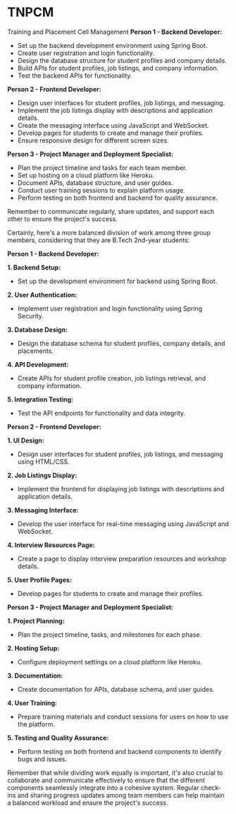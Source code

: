 # TNPCM
Training and Placement Cell Management
**Person 1 - Backend Developer:**

- Set up the backend development environment using Spring Boot.
- Create user registration and login functionality.
- Design the database structure for student profiles and company details.
- Build APIs for student profiles, job listings, and company information.
- Test the backend APIs for functionality.

**Person 2 - Frontend Developer:**

- Design user interfaces for student profiles, job listings, and messaging.
- Implement the job listings display with descriptions and application details.
- Create the messaging interface using JavaScript and WebSocket.
- Develop pages for students to create and manage their profiles.
- Ensure responsive design for different screen sizes.

**Person 3 - Project Manager and Deployment Specialist:**

- Plan the project timeline and tasks for each team member.
- Set up hosting on a cloud platform like Heroku.
- Document APIs, database structure, and user guides.
- Conduct user training sessions to explain platform usage.
- Perform testing on both frontend and backend for quality assurance.

Remember to communicate regularly, share updates, and support each other to ensure the project's success.



Certainly, here's a more balanced division of work among three group members, considering that they are B.Tech 2nd-year students:

**Person 1 - Backend Developer:**

**1. Backend Setup:**
   - Set up the development environment for backend using Spring Boot.

**2. User Authentication:**
   - Implement user registration and login functionality using Spring Security.

**3. Database Design:**
   - Design the database schema for student profiles, company details, and placements.

**4. API Development:**
   - Create APIs for student profile creation, job listings retrieval, and company information.

**5. Integration Testing:**
   - Test the API endpoints for functionality and data integrity.

**Person 2 - Frontend Developer:**

**1. UI Design:**
   - Design user interfaces for student profiles, job listings, and messaging using HTML/CSS.

**2. Job Listings Display:**
   - Implement the frontend for displaying job listings with descriptions and application details.

**3. Messaging Interface:**
   - Develop the user interface for real-time messaging using JavaScript and WebSocket.

**4. Interview Resources Page:**
   - Create a page to display interview preparation resources and workshop details.

**5. User Profile Pages:**
   - Develop pages for students to create and manage their profiles.

**Person 3 - Project Manager and Deployment Specialist:**

**1. Project Planning:**
   - Plan the project timeline, tasks, and milestones for each phase.

**2. Hosting Setup:**
   - Configure deployment settings on a cloud platform like Heroku.

**3. Documentation:**
   - Create documentation for APIs, database schema, and user guides.

**4. User Training:**
   - Prepare training materials and conduct sessions for users on how to use the platform.

**5. Testing and Quality Assurance:**
   - Perform testing on both frontend and backend components to identify bugs and issues.

Remember that while dividing work equally is important, it's also crucial to collaborate and communicate effectively to ensure that the different components seamlessly integrate into a cohesive system. Regular check-ins and sharing progress updates among team members can help maintain a balanced workload and ensure the project's success.
